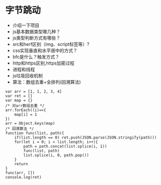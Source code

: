 # 字节跳动
* 介绍一下项目
* js基本数据类型哪几种？
* js类型判断方式有哪些？
* src和herf区别（img、script标签等）?
* css实现垂直和水平居中的方式？
* bfc是什么？触发方式？
* http和https区别,https加密过程
* 进程和线程
* js垃圾回收机制
* 算法：数组去重+全排列(回溯算法)
```
var arr = [1, 1, 2, 3, 4]
var ret = []
var map = {}
/* 对arr数组去重 */
arr.forEach((i)=>{
    map[i] = 1
})
arr = Object.keys(map)
/* 回溯算法 */
function func(list, path){
    if(list.length == 0) ret.push(JSON.parse(JSON.stringify(path)))
    for(let i = 0; i < list.length; i++){
        path = path.concat(list.splice(i, 1))
        func(list, path)
        list.splice(i, 0, path.pop())
    }
    return
}
func(arr, [])
console.log(ret)
```